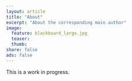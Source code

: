 ```yaml
---
layout: article
title: "About"
excerpt: "About the corresponding main author"
image:
  feature: blackboard_large.jpg
  teaser:
  thumb:
share: false
ads: false
---
```


This is a work in progress.
